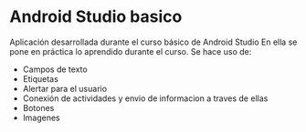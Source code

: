 # Android Studio basico
Aplicación desarrollada durante el curso básico de Android Studio
En ella se pone en práctica lo aprendido durante el curso. 
Se hace uso de:

* Campos de texto
* Etiquetas
* Alertar para el usuario
* Conexión de actividades y envio de informacion a traves de ellas
* Botones
* Imagenes
